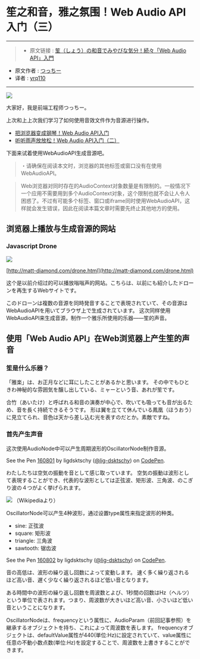 # 笙之和音，雅之氛围！Web Audio API入门（三）

***

>* 原文链接 : [笙（しょう）の和音でみやびな気分！続々「Web Audio API」入門](https://liginc.co.jp/307261)
* 原文作者 : [つっちー](http://liginc.co.jp/member/member_detail?user=tsuchiya)
* 译者 : [yrq110](https://github.com/yrq110)

***

![](https://cdn.liginc.co.jp/wp-content/uploads/2016/09/147365738566254500_06-1310x874.jpg)


大家好，我是前端工程师つっちー。

上次和上上次我们学习了如何使用音效文件作为音源进行操作。

* [把浏览器变成钢琴！Web Audio API入门](https://github.com/yrq110/odds-and-ends/blob/master/%E6%8A%8A%E6%B5%8F%E8%A7%88%E5%99%A8%E5%8F%98%E6%88%90%E9%92%A2%E7%90%B4%EF%BC%81Web%20Audio%20API%E5%85%A5%E9%97%A8.md)
* [听听雨声放放松！Web Audio API入门（二）](https://github.com/yrq110/odds-and-ends/blob/master/%E5%90%AC%E9%9B%A8%E5%A3%B0%E6%94%BE%E6%94%BE%E6%9D%BE%EF%BC%81Web%20Audio%20API%E5%85%A5%E9%97%A8%EF%BC%88%E4%BA%8C%EF%BC%89.md)

下面来试着使用WebAudioAPI生成音源吧。

> ・请确保在阅读本文时，浏览器的其他标签或窗口没有在使用WebAudioAPI。

> Web浏览器对同时存在的AudioContext对象数量是有限制的。一般情况下一个应用不需要用到多个AudioContext对象，这个限制也就不会让人令人困惑了。不过有可能多个标签、窗口或iframe同时使用WebAudioAPI，这样就会发生错误，因此在阅读本篇文章时需要先终止其他地方的使用。

## 浏览器上播放与生成音源的网站

### Javascript Drone

![](https://cdn.liginc.co.jp/wp-content/uploads/2016/07/waa011.png)

[http://matt-diamond.com/drone.html](http://matt-diamond.com/drone.html)

这个是以前介绍过的可以播放嗡嗡声的网站。こちらは、以前にも紹介したドローンを再生するWebサイトです。

このドローンは複数の音源を同時発音することで表現されていて、その音源はWebAudioAPIを用いてブラウザ上で生成されています。
这次同样使用WebAudioAPI来生成音源，制作一个雅乐所使用的乐器——笙的声音。

## 使用「Web Audio API」在Web浏览器上产生笙的声音

### 笙是什么乐器？

「雅楽」は、お正月などに耳にしたことがあるかと思います。
その中でもひときわ神秘的な雰囲気を醸し出している、ミャーという音、あれが笙です。

合竹（あいたけ）と呼ばれる和音の演奏が中心で、吹いても吸っても音が出るため、音を長く持続できるそうです。
形は翼を立てて休んでいる鳳凰（ほうおう）に見立てられ、音色は天から差し込む光を表すのだとか。素敵ですね。

### 首先产生声音

这次使用AudioNode中可以产生周期波形的OscillatorNode制作音源。

<p data-height="265" data-theme-id="0" data-slug-hash="qNZywG" data-default-tab="result" data-user="lig-dsktschy" data-embed-version="2" data-pen-title="160801" class="codepen">See the Pen <a href="http://codepen.io/lig-dsktschy/pen/qNZywG/">160801</a> by ligdsktschy (<a href="http://codepen.io/lig-dsktschy">@lig-dsktschy</a>) on <a href="http://codepen.io">CodePen</a>.</p>
<script async src="https://production-assets.codepen.io/assets/embed/ei.js"></script>

わたしたちは空気の振動を音として感じ取っています。
空気の振動は波形として表現することができ、代表的な波形としては正弦波、矩形波、三角波、のこぎり波の４つがよく挙げられます。

![](https://cdn.liginc.co.jp/wp-content/uploads/2016/08/147243386027684500_05.png)
（Wikipediaより）

OscillatorNode可以产生4种波形，通过设置type属性来指定波形的种类。
* sine: 正弦波
* square: 矩形波
* triangle: 三角波
* sawtooth: 锯齿波

<p data-height="265" data-theme-id="0" data-slug-hash="vKoawO" data-default-tab="result" data-user="lig-dsktschy" data-embed-version="2" data-pen-title="160802" class="codepen">See the Pen <a href="http://codepen.io/lig-dsktschy/pen/vKoawO/">160802</a> by ligdsktschy (<a href="http://codepen.io/lig-dsktschy">@lig-dsktschy</a>) on <a href="http://codepen.io">CodePen</a>.</p>
<script async src="https://production-assets.codepen.io/assets/embed/ei.js"></script>

音の高低は、波形の繰り返し回数によって変動します。
速く多く繰り返されるほど高い音、遅く少なく繰り返されるほど低い音となります。

ある時間中の波形の繰り返し回数を周波数とよび、1秒間の回数はHz（ヘルツ）という単位で表されます。つまり、周波数が大きいほど高い音、小さいほど低い音ということになります。

OscillatorNodeは、frequencyという属性に、AudioParam（前回記事参照）を継承するオブジェクトを持ち、これによって周波数を表します。
frequencyオブジェクトは、defaultValue属性が440(単位:Hz)に設定されていて、value属性に任意の不動小数点数(単位:Hz)を設定することで、周波数を上書きすることができます。


```javascript

```
